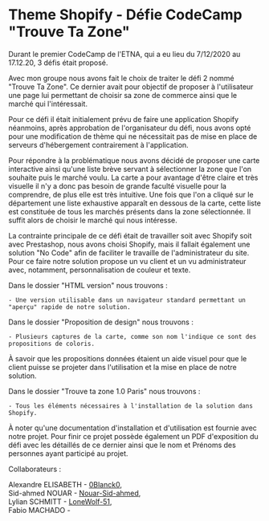 # Theme Shopify - Défie CodeCamp "Trouve Ta Zone"

Durant le premier CodeCamp de l'ETNA, qui a eu lieu du 7/12/2020 au 17.12.20, 3 défis était proposé. 

Avec mon groupe nous avons fait le choix de traiter le défi 2 nommé "Trouve Ta Zone". 
Ce dernier avait pour objectif de proposer à l'utilisateur une page lui permettant de choisir sa zone de commerce ainsi que le marché qui l'intéressait. 

Pour ce défi il était initialement prévu de faire une application Shopify néanmoins, après approbation de l'organisateur du défi, nous avons opté pour une modification de thème qui ne nécessitait pas de mise en place de serveurs d'hébergement contrairement à l'application.

Pour répondre à la problématique nous avons décidé de proposer une carte interactive ainsi qu'une liste brève servant à sélectionner la zone que l'on souhaite puis le marché voulu. 
La carte a pour avantage d'être claire et très visuelle il n'y a donc pas besoin de grande faculté visuelle pour la comprendre, de plus elle est très intuitive. 
Une fois que l'on a cliqué sur le département une liste exhaustive apparaît en dessous de la carte, cette liste est constituée de tous les marchés présents dans la zone sélectionnée. Il suffit alors de choisir le marché qui nous intéresse.

La contrainte principale de ce défi était de travailler soit avec Shopify soit avec Prestashop, nous avons choisi Shopify, mais il fallait également une solution "No Code" afin de faciliter le travaille de l'administrateur du site.
Pour ce faire notre solution propose un vu client et un vu administrateur avec, notamment, personnalisation de couleur et texte.

Dans le dossier "HTML version" nous trouvons :

    - Une version utilisable dans un navigateur standard permettant un "aperçu" rapide de notre solution.


Dans le dossier "Proposition de design" nous trouvons : 
    
    - Plusieurs captures de la carte, comme son nom l'indique ce sont des propositions de coloris.

À savoir que les propositions données étaient un aide visuel pour que le client puisse se projeter dans l'utilisation et la mise en place de notre solution.

Dans le dossier "Trouve ta zone 1.0 Paris" nous trouvons :

    - Tous les éléments nécessaires à l'installation de la solution dans Shopify.

À noter qu'une documentation d'installation et d'utilisation est fournie avec notre projet.
Pour finir ce projet possède également un PDF d'exposition du défi avec les détaillés de ce dernier ainsi que le nom et Prénoms des personnes ayant participé au projet.

  
  
Collaborateurs :

Alexandre ELISABETH - [0Blanck0](https://github.com/0Blanck0/),  
Sid-ahmed NOUAR - [Nouar-Sid-ahmed](https://github.com/Nouar-Sid-ahmed/),  
Lylian SCHMITT - [LoneWolf-51](https://github.com/LoneWolf-51/),  
Fabio MACHADO - [](https://github.com/0Blanck0/Theme-Shopify)  
